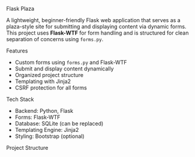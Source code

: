 Flask Plaza

A lightweight, beginner-friendly Flask web application that serves as a plaza-style site for submitting and displaying content via dynamic forms. This project uses **Flask-WTF** for form handling and is structured for clean separation of concerns using `forms.py`.

Features
-  Custom forms using `forms.py` and Flask-WTF
-  Submit and display content dynamically
-  Organized project structure
-  Templating with Jinja2
-  CSRF protection for all forms

Tech Stack
- Backend: Python, Flask
- Forms: Flask-WTF
- Database: SQLite (can be replaced)
- Templating Engine: Jinja2
- Styling: Bootstrap (optional)

Project Structure


